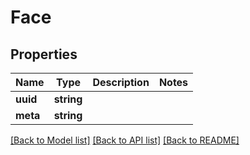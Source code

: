 # Face

## Properties
Name | Type | Description | Notes
------------ | ------------- | ------------- | -------------
**uuid** | **string** |  | 
**meta** | **string** |  | 

[[Back to Model list]](../../README.md#documentation-for-models) [[Back to API list]](../../README.md#documentation-for-api-endpoints) [[Back to README]](../../README.md)

